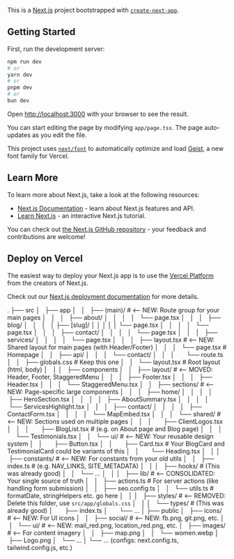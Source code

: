 This is a [Next.js](https://nextjs.org) project bootstrapped with [`create-next-app`](https://nextjs.org/docs/app/api-reference/cli/create-next-app).

## Getting Started

First, run the development server:

```bash
npm run dev
# or
yarn dev
# or
pnpm dev
# or
bun dev
```

Open [http://localhost:3000](http://localhost:3000) with your browser to see the result.

You can start editing the page by modifying `app/page.tsx`. The page auto-updates as you edit the file.

This project uses [`next/font`](https://nextjs.org/docs/app/building-your-application/optimizing/fonts) to automatically optimize and load [Geist](https://vercel.com/font), a new font family for Vercel.

## Learn More

To learn more about Next.js, take a look at the following resources:

- [Next.js Documentation](https://nextjs.org/docs) - learn about Next.js features and API.
- [Learn Next.js](https://nextjs.org/learn) - an interactive Next.js tutorial.

You can check out [the Next.js GitHub repository](https://github.com/vercel/next.js) - your feedback and contributions are welcome!

## Deploy on Vercel

The easiest way to deploy your Next.js app is to use the [Vercel Platform](https://vercel.com/new?utm_medium=default-template&filter=next.js&utm_source=create-next-app&utm_campaign=create-next-app-readme) from the creators of Next.js.

Check out our [Next.js deployment documentation](https://nextjs.org/docs/app/building-your-application/deploying) for more details.


.
├── src
│   ├── app
│   │   ├── (main)/                   # <-- NEW: Route group for your main pages
│   │   │   ├── about/
│   │   │   │   └── page.tsx
│   │   │   ├── blog/
│   │   │   │   ├── [slug]/
│   │   │   │   │   └── page.tsx
│   │   │   │   └── page.tsx
│   │   │   ├── contact/
│   │   │   │   └── page.tsx
│   │   │   ├── services/
│   │   │   │   └── page.tsx
│   │   │   ├── layout.tsx            # <-- NEW: Shared layout for main pages (with Header/Footer)
│   │   │   └── page.tsx              # Homepage
│   │   ├── api/
│   │   │   └── contact/
│   │   │       └── route.ts
│   │   ├── globals.css               # Keep this one
│   │   └── layout.tsx                # Root layout (html, body)
│   │
│   ├── components
│   │   ├── layout/                   # <-- MOVED: Header, Footer, StaggeredMenu
│   │   │   ├── Footer.tsx
│   │   │   ├── Header.tsx
│   │   │   └── StaggeredMenu.tsx
│   │   ├── sections/                 # <-- NEW: Page-specific large components
│   │   │   ├── home/
│   │   │   │   ├── HeroSection.tsx
│   │   │   │   ├── AboutSummary.tsx
│   │   │   │   └── ServicesHighlight.tsx
│   │   │   ├── contact/
│   │   │   │   ├── ContactForm.tsx
│   │   │   │   └── MapEmbed.tsx
│   │   │   └── shared/               # <-- NEW: Sections used on multiple pages
│   │   │       ├── ClientLogos.tsx
│   │   │       ├── BlogList.tsx      # (e.g. on About page and Blog page)
│   │   │       └── Testimonials.tsx
│   │   └── ui/                       # <-- NEW: Your reusable design system
│   │       ├── Button.tsx
│   │       ├── Card.tsx              # Your BlogCard and TestimonialCard could be variants of this
│   │       └── Heading.tsx
│   │
│   ├── constants/                    # <-- NEW: For constants from your old utils
│   │   ├── index.ts                  # (e.g. NAV_LINKS, SITE_METADATA)
│   │
│   ├── hooks/                        # (This was already good)
│   │   └── ...
│   │
│   ├── lib/                          # <-- CONSOLIDATED: Your single source of truth
│   │   ├── actions.ts                # For server actions (like handling form submission)
│   │   ├── seo.config.ts
│   │   └── utils.ts                  # formatDate, stringHelpers etc. go here
│   │
│   ├── styles/                       # <-- REMOVED: Delete this folder, use `src/app/globals.css`
│   │
│   └── types/                        # (This was already good)
│       ├── index.ts
│       └── ...
│
├── public
│   ├── icons/                        # <-- NEW: For UI icons
│   │   ├── social/                   # <-- NEW: fb.png, git.png, etc.
│   │   └── ui/                       # <-- NEW: mail_red.png, location_red.png, etc.
│   ├── images/                       # <-- For content imagery
│   │   ├── map.png
│   │   └── women.webp
│   ├── Logo.png
│   └── ...
│
└── ... (configs: next.config.ts, tailwind.config.js, etc.)